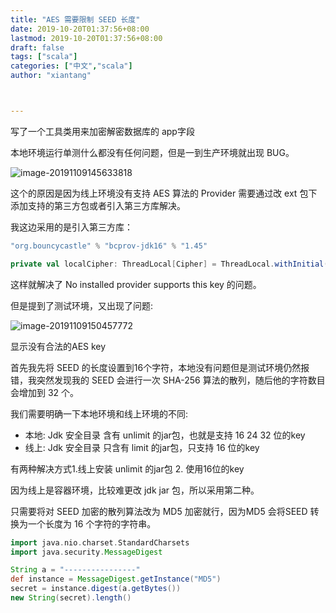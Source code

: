```yaml
---
title: "AES 需要限制 SEED 长度"
date: 2019-10-20T01:37:56+08:00
lastmod: 2019-10-20T01:37:56+08:00
draft: false
tags: ["scala"]
categories: ["中文","scala"]
author: "xiantang"



---
```



写了一个工具类用来加密解密数据库的 app字段

本地环境运行单测什么都没有任何问题，但是一到生产环境就出现 BUG。

 ![image-20191109145633818](../images/image-20191109145633818.png)

这个的原因是因为线上环境没有支持 AES 算法的 Provider 需要通过改 ext 包下添加支持的第三方包或者引入第三方库解决。

我这边采用的是引入第三方库：

```scala
"org.bouncycastle" % "bcprov-jdk16" % "1.45"
```

```scala
private val localCipher: ThreadLocal[Cipher] = ThreadLocal.withInitial(() => Cipher.getInstance("AES/ECB/PKCS5Padding", new BouncyCastleProvider()))
```

这样就解决了 No installed provider supports this key 的问题。

但是提到了测试环境，又出现了问题:

![image-20191109150457772](../images/image-20191109150457772.png)

显示没有合法的AES key

首先我先将 SEED 的长度设置到16个字符，本地没有问题但是测试环境仍然报错，我突然发现我的 SEED 会进行一次 SHA-256 算法的散列，随后他的字符数目会增加到 32 个。 

我们需要明确一下本地环境和线上环境的不同:

* 本地: Jdk 安全目录 含有 unlimit 的jar包，也就是支持 16 24 32 位的key
* 线上: Jdk 安全目录 只含有 limit 的jar包，只支持 16 位的key

有两种解决方式1.线上安装 unlimit 的jar包 2. 使用16位的key

因为线上是容器环境，比较难更改 jdk jar 包，所以采用第二种。

只需要将对 SEED 加密的散列算法改为 MD5 加密就行，因为MD5 会将SEED 转换为一个长度为 16 个字符的字符串。	

```groovy
import java.nio.charset.StandardCharsets
import java.security.MessageDigest

String a = "----------------"
def instance = MessageDigest.getInstance("MD5")
secret = instance.digest(a.getBytes())
new String(secret).length()
```


